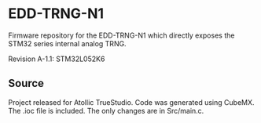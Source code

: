 # EDD-TRNG-N1
Firmware repository for the EDD-TRNG-N1 which directly exposes the STM32 series internal analog TRNG.

Revision A-1.1: STM32L052K6

## Source
Project released for Atollic TrueStudio.  Code was generated using CubeMX.  The .ioc file is included.  The only changes are in Src/main.c.
